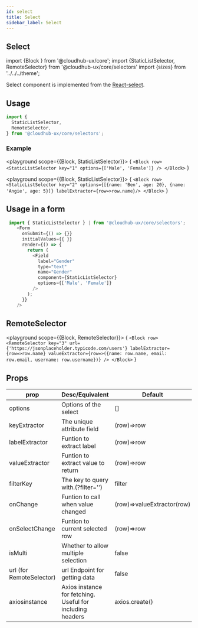 ```yaml
---
id: select
title: Select
sidebar_label: Select
---
```


## Select

import {Block } from '@cloudhub-ux/core';
import {StaticListSelector, RemoteSelector} from '@cloudhub-ux/core/selectors'
import {sizes} from '../../../theme';

Select component is implemented from the [React-select](https://react-select.com).

## Usage

```js
import {
  StaticListSelector,
  RemoteSelector,
} from '@cloudhub-ux/core/selectors';
```

### Example

<playground scope={{Block, StaticListSelector}}>
{
`<Block row> <StaticListSelector key="1" options={['Male', 'Female']} /> </Block>`
}
</playground>

<playground scope={{Block, StaticListSelector}}>
{
`<Block row> <StaticListSelector key="2" options={[{name: 'Ben', age: 20}, {name: 'Angie', age: 5}]} labelExtractor={row=>row.name}/> </Block>`
}
</playground>

## Usage in a form

```js
 import { StaticListSelector } | from '@cloudhub-ux/core/selectors';
    <Form
      onSubmit={() => {}}
      initialValues={{ }}
      render={() => {
        return (
          <Field
            label="Gender"
            type="text"
            name="Gender"
            component={StaticListSelector}
            options={['Male', 'Female']}
          />
        );
      }}
    />
```

## RemoteSelector

<playground scope={{Block, RemoteSelector}}>
{
`<Block row> <RemoteSelector key="3" url={'https://jsonplaceholder.typicode.com/users'} labelExtractor={row=>row.name} valueExtractor={row=>({name: row.name, email: row.email, username: row.username})} /> </Block>`
}
</playground>

## Props

<Block>
    <table>
        <thead>
            <tr><th>prop</th><th>Desc/Equivalent</th><th>Default</th></tr>
        </thead>
        <tbody>
            <tr><td>options</td><td>Options of the select</td><td>[]</td></tr>
            <tr><td>keyExtractor</td><td>The unique attribute field</td><td>(row)=>row</td></tr>
            <tr><td>labelExtractor</td><td>Funtion to extract label</td><td>(row)=>row</td></tr>
            <tr><td>valueExtractor</td><td>Funtion to extract value to return</td><td>(row)=>row</td></tr>
            <tr><td>filterKey</td><td>The key to query with.(?filter='') </td><td>filter</td></tr>
            <tr><td>onChange</td><td>Funtion to call when value changed</td><td>(row)=>valueExtractor(row)</td></tr>
            <tr><td>onSelectChange</td><td>Funtion to current selected row</td><td>(row)=>row</td></tr>
            <tr><td>isMulti</td><td>Whether to allow multiple selection</td><td>false</td></tr>
            <tr><td>url (for RemoteSelector)</td><td>url Endpoint for getting data</td><td>false</td></tr>
            <tr><td>axiosinstance</td><td>Axios instance for fetching. Useful for including headers</td><td>axios.create()</td></tr>
        </tbody>
    </table>
</Block>
